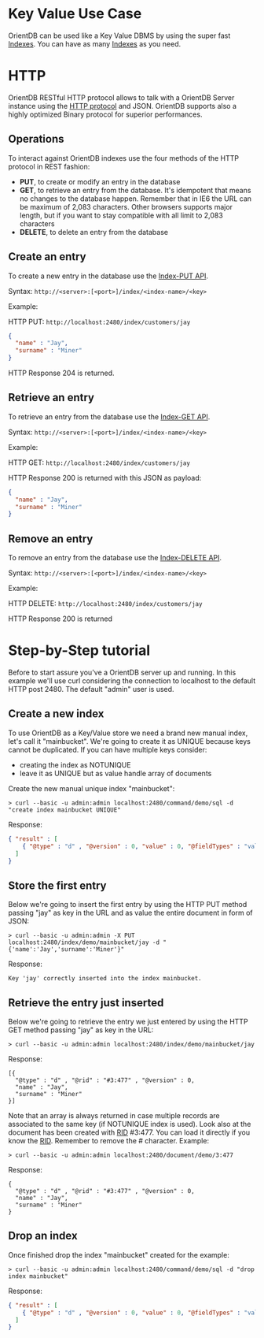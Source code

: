 # Key Value Use Case

OrientDB can be used like a Key Value DBMS by using the super fast [Indexes](Indexes.md). You can have as many [Indexes](Indexes.md) as you need.

# HTTP
OrientDB RESTful HTTP protocol allows to talk with a OrientDB Server instance using the [HTTP protocol](OrientDB-REST.md) and JSON. OrientDB supports also a highly optimized Binary protocol for superior performances.

## Operations
To interact against OrientDB indexes use the four methods of the HTTP protocol in REST fashion:

- **PUT**, to create or modify an entry in the database
- **GET**, to retrieve an entry from the database. It's idempotent that means no changes to the database happen. Remember that in IE6 the URL can be maximum of 2,083 characters. Other browsers supports major length, but if you want to stay compatible with all limit to 2,083 characters
- **DELETE**, to delete an entry from the database

## Create an entry ##
To create a new entry in the database use the [Index-PUT API](OrientDB-REST.md#link-Index).

Syntax: ```http://<server>:[<port>]/index/<index-name>/<key>```

Example:

HTTP PUT: ```http://localhost:2480/index/customers/jay```
```json   
{
  "name" : "Jay",
  "surname" : "Miner"
}
```

HTTP Response 204 is returned.

## Retrieve an entry ##
To retrieve an entry from the database use the [Index-GET API](OrientDB-REST.md#link-Index).

Syntax: ```http://<server>:[<port>]/index/<index-name>/<key>```

Example:

HTTP GET: ```http://localhost:2480/index/customers/jay```

HTTP Response 200 is returned with this JSON as payload:

```json   
{
  "name" : "Jay",
  "surname" : "Miner"
}
```
## Remove an entry ##
To remove an entry from the database use the [Index-DELETE API](OrientDB-REST.md#link-Index).

Syntax: ```http://<server>:[<port>]/index/<index-name>/<key>```

Example:

HTTP DELETE: ```http://localhost:2480/index/customers/jay```

HTTP Response 200 is returned

# Step-by-Step tutorial

Before to start assure you've a OrientDB server up and running. In this example we'll use curl considering the connection to localhost to the default HTTP post 2480. The default "admin" user is used.

## Create a new index
To use OrientDB as a Key/Value store we need a brand new manual index, let's call it "mainbucket". We're going to create it as UNIQUE because keys cannot be duplicated. If you can have multiple keys consider:
- creating the index as NOTUNIQUE
- leave it as UNIQUE but as value handle array of documents

Create the new manual unique index "mainbucket":
```
> curl --basic -u admin:admin localhost:2480/command/demo/sql -d "create index mainbucket UNIQUE"
```
Response:
```json   
{ "result" : [ 
    { "@type" : "d" , "@version" : 0, "value" : 0, "@fieldTypes" : "value=l" }
  ]
}
```

## Store the first entry
Below we're going to insert the first entry by using the HTTP PUT method passing "jay" as key in the URL and as value the entire document in form of JSON:
```
> curl --basic -u admin:admin -X PUT localhost:2480/index/demo/mainbucket/jay -d "{'name':'Jay','surname':'Miner'}"
```
Response:
```
Key 'jay' correctly inserted into the index mainbucket.
```

## Retrieve the entry just inserted
Below we're going to retrieve the entry we just entered by using the HTTP GET method passing "jay" as key in the URL:
```
> curl --basic -u admin:admin localhost:2480/index/demo/mainbucket/jay
```
Response:
```
[{
  "@type" : "d" , "@rid" : "#3:477" , "@version" : 0,
  "name" : "Jay",
  "surname" : "Miner"
}]
```
Note that an array is always returned in case multiple records are associated to the same key (if NOTUNIQUE index is used). Look also at the document has been created with [RID](Concepts.md#RID) #3:477. You can load it directly if you know the [RID](Concepts.md#RID). Remember to remove the # character. Example:

```
> curl --basic -u admin:admin localhost:2480/document/demo/3:477
```
Response:
```
{
  "@type" : "d" , "@rid" : "#3:477" , "@version" : 0,
  "name" : "Jay",
  "surname" : "Miner"
}
```

## Drop an index
Once finished drop the index "mainbucket" created for the example:
```
> curl --basic -u admin:admin localhost:2480/command/demo/sql -d "drop index mainbucket"
```
Response:
```json   
{ "result" : [ 
    { "@type" : "d" , "@version" : 0, "value" : 0, "@fieldTypes" : "value=l" }
  ]
}
```

